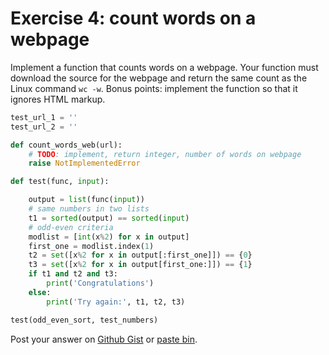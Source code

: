 # Exercise 4: count words on a webpage

Implement a function that counts words on a webpage. Your function must download the source for the webpage and return the same count as the Linux command `wc -w`.
Bonus points: implement the function so that it ignores HTML markup.

```python
test_url_1 = ''
test_url_2 = ''

def count_words_web(url):
    # TODO: implement, return integer, number of words on webpage
    raise NotImplementedError

def test(func, input):

    output = list(func(input))
    # same numbers in two lists
    t1 = sorted(output) == sorted(input)
    # odd-even criteria
    modlist = [int(x%2) for x in output]
    first_one = modlist.index(1)
    t2 = set([x%2 for x in output[:first_one]]) == {0}
    t3 = set([x%2 for x in output[first_one:]]) == {1}
    if t1 and t2 and t3:
        print('Congratulations')
    else:
        print('Try again:', t1, t2, t3)

test(odd_even_sort, test_numbers)
```

Post your answer on [Github Gist](https://gist.github.com/) or [paste bin](https://paste.ubuntu.com/).
